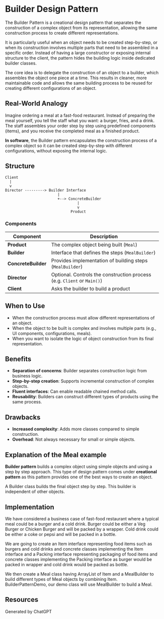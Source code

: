 ﻿
# Builder Design Pattern

The Builder Pattern is a creational design pattern that separates the construction of a complex object from its representation, allowing the same construction process to create different representations.

It is particularly useful when an object needs to be created step-by-step, or when its construction involves multiple parts that need to be assembled in a specific order. Instead of having a large constructor or exposing internal structure to the client, the pattern hides the building logic inside dedicated builder classes.

The core idea is to delegate the construction of an object to a builder, which assembles the object one piece at a time. This results in cleaner, more maintainable code and allows the same building process to be reused for creating different configurations of an object.

## Real-World Analogy

Imagine ordering a meal at a fast-food restaurant. Instead of preparing the meal yourself, you tell the staff what you want: a burger, fries, and a drink. The staff assembles your order step by step using predefined components (items), and you receive the completed meal as a finished product.

**In software**, the Builder pattern encapsulates the construction process of a complex object so it can be created step-by-step with different configurations, without exposing the internal logic.

## Structure

```text
Client
  |
  v
Director ---------> Builder Interface
                        |
                        +--> ConcreteBuilder
                                 |
                                 v
                              Product
```

### Components

| Component           | Description                                                             |
| ------------------- | ----------------------------------------------------------------------- |
| **Product**         | The complex object being built (`Meal`)                                 |
| **Builder**         | Interface that defines the steps (`MealBuilder`)                        |
| **ConcreteBuilder** | Provides implementation of building steps (`MealBuilder`)               |
| **Director**        | Optional. Controls the construction process (e.g. `Client` or `Main()`) |
| **Client**          | Asks the builder to build a product                                     |

## When to Use

* When the construction process must allow different representations of an object.
* When the object to be built is complex and involves multiple parts (e.g., UI components, configurations, meals).
* When you want to isolate the logic of object construction from its final representation.

## Benefits

* **Separation of concerns**: Builder separates construction logic from business logic.
* **Step-by-step creation**: Supports incremental construction of complex objects.
* **Fluent interfaces**: Can enable readable chained method calls.
* **Reusability**: Builders can construct different types of products using the same process.

## Drawbacks

* **Increased complexity**: Adds more classes compared to simple construction.
* **Overhead**: Not always necessary for small or simple objects.

## Explanation of the Meal example

**Builder pattern** builds a complex object using simple objects and using 
a step by step approach. This type of design pattern comes under **creational pattern**
as this pattern provides one of the best ways to create an object.

 A Builder class builds the final object step by step. 
This builder is independent of other objects.

## Implementation

We have considered a business case of fast-food restaurant where 
a typical meal could be a burger and a cold drink. Burger could be either 
a Veg Burger or Chicken Burger and will be packed by a wrapper. 
Cold drink could be either a coke or pepsi and will be packed in a bottle.

 We are going to create an Item interface representing food items 
such as burgers and cold drinks and concrete classes implementing 
the Item interface and a Packing interface representing packaging 
of food items and concrete classes implementing the Packing interface 
as burger would be packed in wrapper and cold drink would be packed as bottle.

We then create a Meal class having ArrayList of Item and a MealBuilder to build 
different types of Meal objects by combining Item. BuilderPatternDemo, 
our demo class will use MealBuilder to build a Meal.

## Resources

Generated by ChatGPT
